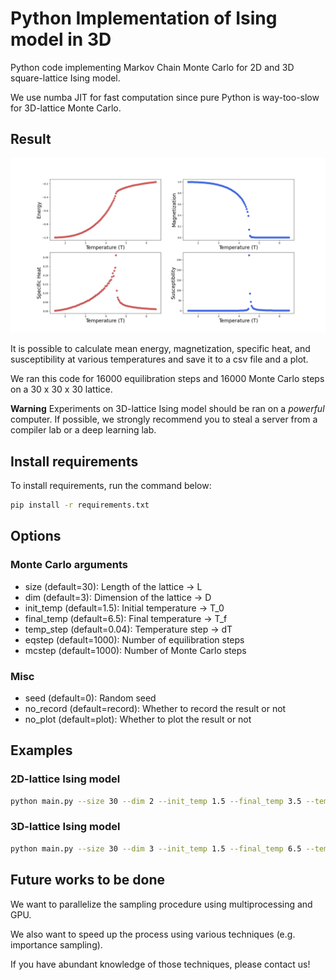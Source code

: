 # Python Implementation of Ising model in 3D

Python code implementing Markov Chain Monte Carlo for 2D and 3D square-lattice Ising model.

We use numba JIT for fast computation since pure Python is way-too-slow for 3D-lattice Monte Carlo.

## Result

![Result of 3D lattice](./result/plot_L30_EQ16000_MC16000.png)

It is possible to calculate mean energy, magnetization, specific heat, and susceptibility at various temperatures and save it to a csv file and a plot.

We ran this code for 16000 equilibration steps and 16000 Monte Carlo steps on a 30 x 30 x 30 lattice.

**Warning** 
Experiments on 3D-lattice Ising model should be ran on a *powerful* computer. If possible, we strongly recommend you to steal a server from a compiler lab or a deep learning lab.

## Install requirements

To install requirements, run the command below:

```bash
pip install -r requirements.txt
```

## Options

### Monte Carlo arguments
- size (default=30): Length of the lattice -> L
- dim (default=3): Dimension of the lattice -> D
- init_temp (default=1.5): Initial temperature -> T_0
- final_temp (default=6.5): Final temperature -> T_f
- temp_step (default=0.04): Temperature step -> dT
- eqstep (default=1000): Number of equilibration steps
- mcstep (default=1000): Number of Monte Carlo steps

### Misc
- seed (default=0): Random seed
- no_record (default=record): Whether to record the result or not
- no_plot (default=plot): Whether to plot the result or not

## Examples

### 2D-lattice Ising model

```bash
python main.py --size 30 --dim 2 --init_temp 1.5 --final_temp 3.5 --temp_step 0.02 --eqstep 1000 --mcstep 1000
```

### 3D-lattice Ising model
```bash
python main.py --size 30 --dim 3 --init_temp 1.5 --final_temp 6.5 --temp_step 0.04 --eqstep 3000 --mcstep 3000
```

## Future works to be done
We want to parallelize the sampling procedure using multiprocessing and GPU.

We also want to speed up the process using various techniques (e.g. importance sampling). 

If you have abundant knowledge of those techniques, please contact us!